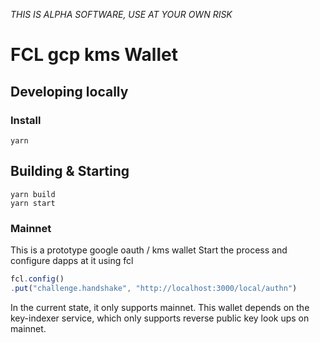 *THIS IS ALPHA SOFTWARE, USE AT YOUR OWN RISK*

# FCL gcp kms Wallet


## Developing locally

### Install

```shell script
yarn
```


## Building & Starting
```shell script
yarn build
yarn start
```

### Mainnet

This is a prototype google oauth / kms wallet
Start the process and configure dapps at it using fcl
```typescript
fcl.config()
.put("challenge.handshake", "http://localhost:3000/local/authn")
```

In the current state, it only supports mainnet. This wallet depends on the key-indexer service, which only supports reverse public key look ups on mainnet. 
